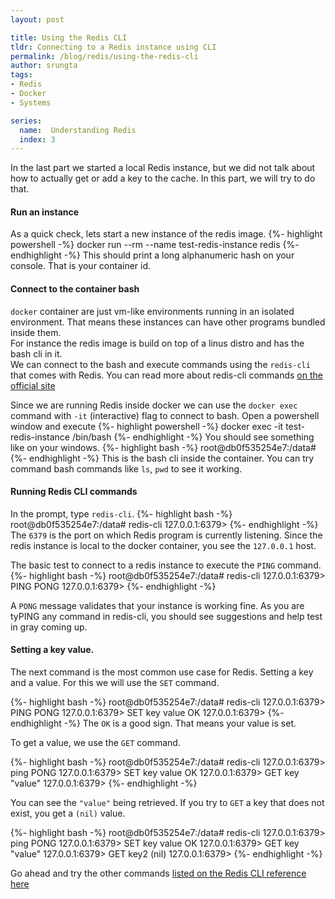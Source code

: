```yaml
---
layout: post

title: Using the Redis CLI
tldr: Connecting to a Redis instance using CLI
permalink: /blog/redis/using-the-redis-cli
author: srungta
tags: 
- Redis
- Docker
- Systems

series: 
  name:  Understanding Redis
  index: 3
---
```


In the last part we started a local Redis instance, but we did not talk about how to actually get or add a key to the cache.
In this part, we will try to do that.

#### Run an instance 
As a quick check, lets start a new instance of the redis image.
{%- highlight powershell -%}
docker run --rm --name test-redis-instance redis
{%- endhighlight -%}
This should print a long alphanumeric hash on your console. That is your container id.

#### Connect to the container bash
`docker` container are just vm-like environments running in an isolated environment. That means these instances can have other programs bundled inside them.  
For instance the redis image is build on top of a linus distro and has the bash cli in it.  
We can connect to the bash and execute commands using the `redis-cli` that comes with Redis.
You can read more about redis-cli commands [on the official site](https://redis.io/topics/rediscli) 

Since we are running Redis inside docker we can use the `docker exec` command with `-it` (interactive) flag to connect to bash.
Open a powershell window and execute 
{%- highlight powershell -%}
docker exec -it test-redis-instance /bin/bash
{%- endhighlight -%}
You should see something like on your windows.
{%- highlight bash -%}
root@db0f535254e7:/data#
{%- endhighlight -%}
This is the bash cli inside the container.
You can try command bash commands like `ls`, `pwd` to see it working.


#### Running Redis CLI commands
In the prompt, type `redis-cli`.
{%- highlight bash -%}
root@db0f535254e7:/data# redis-cli
127.0.0.1:6379>
{%- endhighlight -%}
The `6379` is the port on which Redis program is currently listening. Since the redis instance is local to the docker container, you see the `127.0.0.1` host.

The basic test to connect to a redis instance to execute the `PING` command.
{%- highlight bash -%}
root@db0f535254e7:/data# redis-cli
127.0.0.1:6379> PING
PONG
127.0.0.1:6379> 
{%- endhighlight -%}

A `PONG` message validates that your instance is working fine.
As you are tyPING any command in redis-cli, you should see suggestions and help test in gray coming up.


#### Setting a key value.
The next command is the most common use case for Redis. Setting a key and a value.
For this we will use the `SET` command.

{%- highlight bash -%}
root@db0f535254e7:/data# redis-cli
127.0.0.1:6379> PING
PONG
127.0.0.1:6379> SET key value
OK
127.0.0.1:6379> 
{%- endhighlight -%}
The `OK` is a good sign. That means your value is set.

To get a value, we use the `GET` command.


{%- highlight bash -%}
root@db0f535254e7:/data# redis-cli
127.0.0.1:6379> ping
PONG
127.0.0.1:6379> SET key value
OK
127.0.0.1:6379> GET key
"value"
127.0.0.1:6379> 
{%- endhighlight -%}

You can see the `"value"` being retrieved.
If you try to `GET` a key that does not exist, you get a `(nil)` value.

{%- highlight bash -%}
root@db0f535254e7:/data# redis-cli
127.0.0.1:6379> ping
PONG
127.0.0.1:6379> SET key value
OK
127.0.0.1:6379> GET key
"value"
127.0.0.1:6379> GET key2
(nil)
127.0.0.1:6379>
{%- endhighlight -%}

Go ahead and try the other commands [listed on the Redis CLI reference here](https://redis.io/commands)
